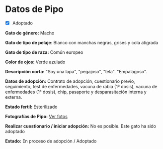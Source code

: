 
# Datos de Pipo

 - [x] Adoptado

**Gato de género:** Macho

**Gato de tipo de pelaje**: Blanco con manchas negras, grises y cola atigrada

**Gato de tipo de raza:** Común europeo

**Color de ojos:** Verde azulado

**Descripción corta:** "Soy una lapa", "pegajoso", "tela". "Empalagoso".

**Datos de adopción:** Contrato de adopción, cuestionario previo, seguimiento, test de enfermedades, vacuna de rabia (1ª dosis), vacuna de enfermedades (1ª dosis), chip, pasaporte y desparasitación interna y externa.

**Estado fertil:** Esterilizado

**Fotografías de Pipo:** [Ver fotos](https://cdldb.github.io/photos/pipo)

**Realizar cuestionario / iniciar adopción:** No es posible. Este gato ha sido adoptado

**Estado:** En proceso de adopción / Adoptado
